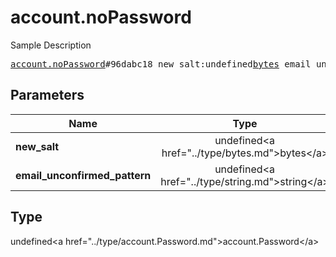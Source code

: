 # account.noPassword

Sample Description

<pre>
<a href="../constructor/account.noPassword.md">account.noPassword</a>#96dabc18 new_salt:undefined<a href="../type/bytes.md">bytes</a> email_unconfirmed_pattern:undefined<a href="../type/string.md">string</a> = undefined<a href="../type/account.Password.md">account.Password</a>;
</pre>

## Parameters

| Name | Type | Description |
|------|:----:|-------------|
| **new_salt** | undefined&lt;a href=&#34;../type/bytes.md&#34;&gt;bytes&lt;/a&gt; | Param description |
| **email_unconfirmed_pattern** | undefined&lt;a href=&#34;../type/string.md&#34;&gt;string&lt;/a&gt; | Param description |

## Type

undefined&lt;a href=&#34;../type/account.Password.md&#34;&gt;account.Password&lt;/a&gt;
